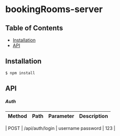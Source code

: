 # bookingRooms-server

## Table of Contents

- [Installation](#installation)
- [API](#aPI)

## Installation

```
$ npm install
```

## API

##### Auth

| Method                 | Path                                                              | Parameter                                             | Description                                                                                                                                                                                                               |
| ---------------------- | ----------------------------------------------------------------- | ----------------------------------------------------- | ------------------------------------------------------------------------------------------------------------------------------------------------------------------------------------------------------------------------ |

| POST                        | /api/auth/login                                                               | username password                                             | 123                                                                                                                                                                                                             |

